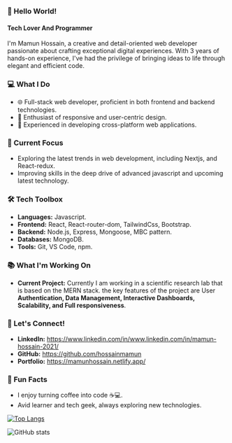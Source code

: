 ### 👋 Hello World!
#### Tech Lover And Programmer

I'm Mamun Hossain, a creative and detail-oriented web developer passionate about crafting exceptional digital experiences. With 3 years of hands-on experience, I've had the privilege of bringing ideas to life through elegant and efficient code.

### 💻 What I Do

- 🌐 Full-stack web developer, proficient in both frontend and backend technologies.
- 🚀 Enthusiast of responsive and user-centric design.
- 📱 Experienced in developing cross-platform web applications.

### 🌱 Current Focus

- Exploring the latest trends in web development, including Nextjs, and React-redux.
- Improving skills in the deep drive of advanced javascript and upcoming latest technology.

### 🛠️ Tech Toolbox

- **Languages:** Javascript.
- **Frontend:** React, React-router-dom, TailwindCss, Bootstrap.
- **Backend:** Node.js, Express, Mongoose, MBC pattern.
- **Databases:** MongoDB.
- **Tools:** Git, VS Code, npm.

### 📚 What I'm Working On

- **Current Project:** Currently I am working in a scientific research lab that is based on the MERN stack. the key features of the project are User **Authentication, Data Management, Interactive Dashboards, Scalability, and Full responsiveness**.

### 🤝 Let's Connect!

- **LinkedIn:** https://www.linkedin.com/in/www.linkedin.com/in/mamun-hossain-2021/
- **GitHub:** https://github.com/hossainmamun
- **Portfolio:** https://mamunhossain.netlify.app/

### 🎯 Fun Facts

- I enjoy turning coffee into code ☕💻.
- Avid learner and tech geek, always exploring new technologies.


[![Top Langs](https://github-readme-stats.vercel.app/api/top-langs/?username=hossainmamun)](https://github.com/anuraghazra/github-readme-stats)

![GitHub stats](https://github-readme-stats.vercel.app/api?username=hossainmamun&show_icons=true)  

 
